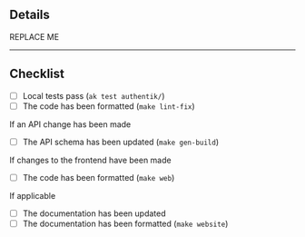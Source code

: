 <!--
👋 Hi there! Welcome.

Please check the Contributing guidelines: https://docs.goauthentik.io/docs/developer-docs/#how-can-i-contribute
-->

## Details

<!--
Explain what this PR changes, what the rationale behind the change is, if any new requirements are introduced or any breaking changes caused by this PR.

Ideally also link an Issue for context that this PR will close using `closes #`
-->
REPLACE ME

---

## Checklist

-   [ ] Local tests pass (`ak test authentik/`)
-   [ ] The code has been formatted (`make lint-fix`)

If an API change has been made

-   [ ] The API schema has been updated (`make gen-build`)

If changes to the frontend have been made

-   [ ] The code has been formatted (`make web`)

If applicable

-   [ ] The documentation has been updated
-   [ ] The documentation has been formatted (`make website`)

